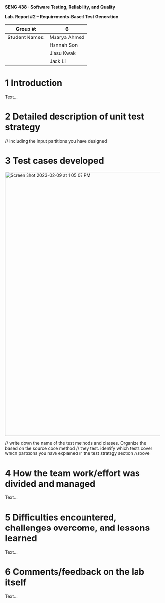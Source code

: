 **SENG 438 - Software Testing, Reliability, and Quality**

**Lab. Report \#2 – Requirements-Based Test Generation**

| Group \#:      |  6   |
| -------------- | --- |
| Student Names: |  Maarya Ahmed   |
|                |  Hannah Son   |
|                |  Jinsu Kwak   |
|                |  Jack Li   |

# 1 Introduction

Text…

# 2 Detailed description of unit test strategy

// including the input partitions you have designed

# 3 Test cases developed



<img width="856" alt="Screen Shot 2023-02-09 at 1 05 07 PM" src="https://user-images.githubusercontent.com/56771715/217925024-5833705c-e83f-4876-ad22-a90100f469dd.png">






// write down the name of the test methods and classes. Organize the based on
the source code method // they test. identify which tests cover which partitions
you have explained in the test strategy section //above

# 4 How the team work/effort was divided and managed

Text…

# 5 Difficulties encountered, challenges overcome, and lessons learned

Text…

# 6 Comments/feedback on the lab itself

Text…

